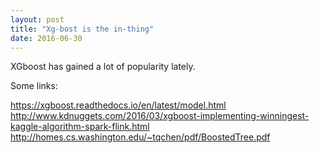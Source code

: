 ```yaml
---
layout: post
title: "Xg-bost is the in-thing"
date: 2016-06-30
---
```


XGboost has gained a lot of popularity lately. 

Some links: 

https://xgboost.readthedocs.io/en/latest/model.html
http://www.kdnuggets.com/2016/03/xgboost-implementing-winningest-kaggle-algorithm-spark-flink.html
http://homes.cs.washington.edu/~tqchen/pdf/BoostedTree.pdf
